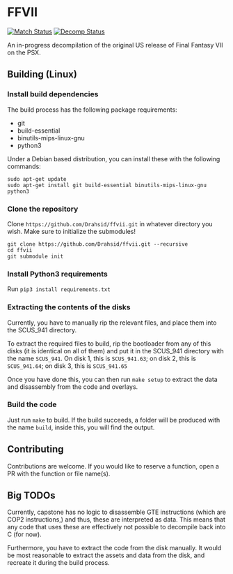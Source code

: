 # FFVII
[![Match Status](https://img.shields.io/badge/matched-0.00-brightgreen.svg)]()
[![Decomp Status](https://img.shields.io/badge/decompiled-0.00-yellow.svg)]()

An in-progress decompilation of the original US release of Final Fantasy VII on the PSX.

## Building (Linux)

### Install build dependencies
The build process has the following package requirements:
- git
- build-essential
- binutils-mips-linux-gnu
- python3

Under a Debian based distribution, you can install these with the following commands:
```
sudo apt-get update
sudo apt-get install git build-essential binutils-mips-linux-gnu python3
```

### Clone the repository
Clone `https://github.com/Drahsid/ffvii.git` in whatever directory you wish. Make sure to initialize the submodules!
```
git clone https://github.com/Drahsid/ffvii.git --recursive
cd ffvii
git submodule init
```

### Install Python3 requirements
Run `pip3 install requirements.txt`

### Extracting the contents of the disks
Currently, you have to manually rip the relevant files, and place them into the SCUS_941 directory.

To extract the required files to build, rip the bootloader from any of this disks (it is identical on all of them) and put it in the SCUS_941 directory with the name `SCUS_941`. On disk 1, this is `SCUS_941.63`; on disk 2, this is `SCUS_941.64`; on disk 3, this is `SCUS_941.65`

Once you have done this, you can then run `make setup` to extract the data and disassembly from the code and overlays.

### Build the code
Just run `make` to build. If the build succeeds, a folder will be produced with the name `build`, inside this, you will find the output.

## Contributing
Contributions are welcome. If you would like to reserve a function, open a PR with the function or file name(s).

## Big TODOs
Currently, capstone has no logic to disassemble GTE instructions (which are COP2 instructions,) and thus, these are interpreted as data. This means that any code that uses these are effectively not possible to decompile back into C (for now).

Furthermore, you have to extract the code from the disk manually. It would be most reasonable to extract the assets and data from the disk, and recreate it during the build process.


